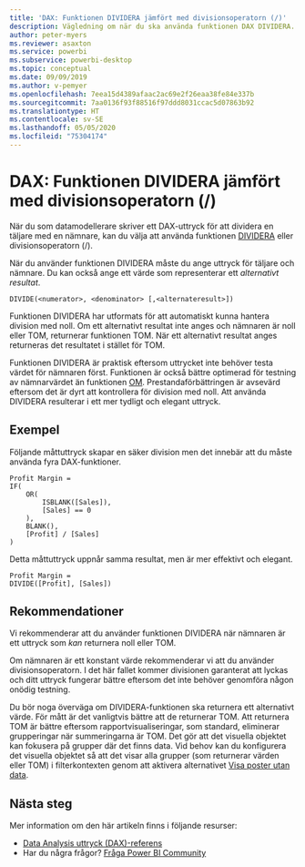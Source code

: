 ```yaml
---
title: 'DAX: Funktionen DIVIDERA jämfört med divisionsoperatorn (/)'
description: Vägledning om när du ska använda funktionen DAX DIVIDERA.
author: peter-myers
ms.reviewer: asaxton
ms.service: powerbi
ms.subservice: powerbi-desktop
ms.topic: conceptual
ms.date: 09/09/2019
ms.author: v-pemyer
ms.openlocfilehash: 7eea15d4389afaac2ac69e2f26eaa38fe84e337b
ms.sourcegitcommit: 7aa0136f93f88516f97ddd8031ccac5d07863b92
ms.translationtype: HT
ms.contentlocale: sv-SE
ms.lasthandoff: 05/05/2020
ms.locfileid: "75304174"
---
```

# <a name="dax-divide-function-vs-divide-operator-"></a>DAX: Funktionen DIVIDERA jämfört med divisionsoperatorn (/)

När du som datamodellerare skriver ett DAX-uttryck för att dividera en täljare med en nämnare, kan du välja att använda funktionen [DIVIDERA](/dax/divide-function-dax) eller divisionsoperatorn (/).

När du använder funktionen DIVIDERA måste du ange uttryck för täljare och nämnare. Du kan också ange ett värde som representerar ett _alternativt resultat_.

```dax
DIVIDE(<numerator>, <denominator> [,<alternateresult>])
```

Funktionen DIVIDERA har utformats för att automatiskt kunna hantera division med noll. Om ett alternativt resultat inte anges och nämnaren är noll eller TOM, returnerar funktionen TOM. När ett alternativt resultat anges returneras det resultatet i stället för TOM.

Funktionen DIVIDERA är praktisk eftersom uttrycket inte behöver testa värdet för nämnaren först. Funktionen är också bättre optimerad för testning av nämnarvärdet än funktionen [OM](/dax/if-function-dax). Prestandaförbättringen är avsevärd eftersom det är dyrt att kontrollera för division med noll. Att använda DIVIDERA resulterar i ett mer tydligt och elegant uttryck.

## <a name="example"></a>Exempel

Följande måttuttryck skapar en säker division men det innebär att du måste använda fyra DAX-funktioner.

```dax
Profit Margin =
IF(
    OR(
        ISBLANK([Sales]),
        [Sales] == 0
    ),
    BLANK(),
    [Profit] / [Sales]
)
```

Detta måttuttryck uppnår samma resultat, men är mer effektivt och elegant.

```dax
Profit Margin =
DIVIDE([Profit], [Sales])
```

## <a name="recommendations"></a>Rekommendationer

Vi rekommenderar att du använder funktionen DIVIDERA när nämnaren är ett uttryck som _kan_ returnera noll eller TOM.

Om nämnaren är ett konstant värde rekommenderar vi att du använder divisionsoperatorn. I det här fallet kommer divisionen garanterat att lyckas och ditt uttryck fungerar bättre eftersom det inte behöver genomföra någon onödig testning.

Du bör noga överväga om DIVIDERA-funktionen ska returnera ett alternativt värde. För mått är det vanligtvis bättre att de returnerar TOM. Att returnera TOM är bättre eftersom rapportvisualiseringar, som standard, eliminerar grupperingar när summeringarna är TOM. Det gör att det visuella objektet kan fokusera på grupper där det finns data. Vid behov kan du konfigurera det visuella objektet så att det visar alla grupper (som returnerar värden eller TOM) i filterkontexten genom att aktivera alternativet [Visa poster utan data](../desktop-show-items-no-data.md).

## <a name="next-steps"></a>Nästa steg

Mer information om den här artikeln finns i följande resurser:

- [Data Analysis uttryck (DAX)-referens](/dax/)
- Har du några frågor? [Fråga Power BI Community](https://community.powerbi.com/)
